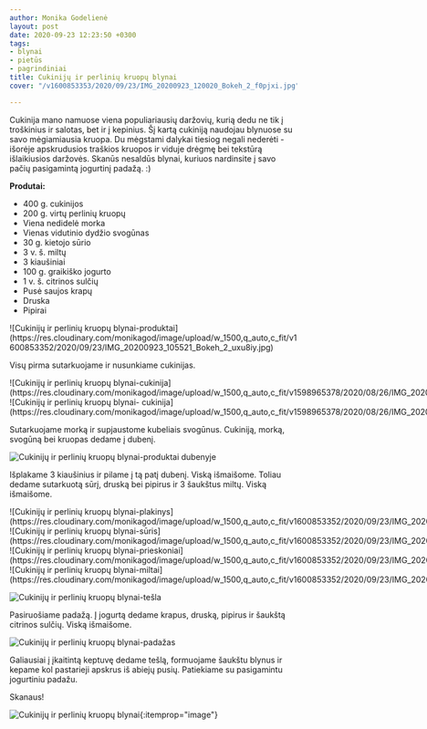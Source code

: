 ```yaml
---
author: Monika Godelienė
layout: post
date: 2020-09-23 12:23:50 +0300
tags:
- blynai
- pietūs
- pagrindiniai
title: Cukinijų ir perlinių kruopų blynai
cover: "/v1600853353/2020/09/23/IMG_20200923_120020_Bokeh_2_f0pjxi.jpg"

---
```

Cukinija mano namuose viena populiariausių daržovių, kurią dedu ne tik į troškinius ir salotas, bet ir į kepinius. Šį kartą cukiniją naudojau blynuose su savo mėgiamiausia kruopa. Du mėgstami dalykai tiesiog negali nederėti - išorėje apskrudusios traškios kruopos ir viduje drėgmę bei tekstūrą išlaikiusios daržovės. Skanūs nesaldūs blynai, kuriuos nardinsite į savo pačių pasigamintą jogurtinį padažą. :)

**Produtai:**

* <span itemprop="recipeIngredient">400 g. cukinijos</span>
* <span itemprop="recipeIngredient">200 g. virtų perlinių kruopų</span>
* <span itemprop="recipeIngredient">Viena nedidelė morka</span>
* <span itemprop="recipeIngredient">Vienas vidutinio dydžio svogūnas</span>
* <span itemprop="recipeIngredient">30 g. kietojo sūrio</span>
* <span itemprop="recipeIngredient">3 v. š. miltų</span>
* <span itemprop="recipeIngredient">3 kiaušiniai</span>
* <span itemprop="recipeIngredient">100 g. graikiško jogurto</span>
* <span itemprop="recipeIngredient">1 v. š. citrinos sulčių</span>
* <span itemprop="recipeIngredient">Pusė saujos krapų</span>
* <span itemprop="recipeIngredient">Druska</span>
* <span itemprop="recipeIngredient">Pipirai</span>

<div itemprop="recipeInstructions" markdown="1">  
![Cukinijų ir perlinių kruopų blynai-produktai](https://res.cloudinary.com/monikagod/image/upload/w_1500,q_auto,c_fit/v1600853352/2020/09/23/IMG_20200923_105521_Bokeh_2_uxu8iy.jpg)

Visų pirma sutarkuojame ir nusunkiame  cukinijas.

<div class="row">
<div class="six columns" markdown="1">
![Cukinijų ir perlinių kruopų blynai-cukinija](https://res.cloudinary.com/monikagod/image/upload/w_1500,q_auto,c_fit/v1598965378/2020/08/26/IMG_20200826_130452_Bokeh_hh8n9j.jpg)
</div>
<div class="six columns" markdown="1">
![Cukinijų ir perlinių kruopų blynai- cukinija](https://res.cloudinary.com/monikagod/image/upload/w_1500,q_auto,c_fit/v1598965378/2020/08/26/IMG_20200826_130516_Bokeh_whjssw.jpg)
</div>
</div>  

Sutarkuojame morką ir supjaustome kubeliais svogūnus. Cukiniją, morką, svogūną bei kruopas dedame į dubenį.

![Cukinijų ir perlinių kruopų blynai-produktai dubenyje](https://res.cloudinary.com/monikagod/image/upload/w_1500,q_auto,c_fit/v1600853352/2020/09/23/IMG_20200923_110807_Bokeh_2_sb6jvm.jpg) 
 
Išplakame 3 kiaušinius ir pilame į tą patį dubenį. Viską išmaišome. Toliau dedame sutarkuotą sūrį, druską bei pipirus ir 3 šaukštus miltų. Viską išmaišome.  

<div class="row">
<div class="six columns" markdown="1">
![Cukinijų ir perlinių kruopų blynai-plakinys](https://res.cloudinary.com/monikagod/image/upload/w_1500,q_auto,c_fit/v1600853352/2020/09/23/IMG_20200923_111020_Bokeh_2_l2wkre.jpg)
</div>
<div class="six columns" markdown="1">
![Cukinijų ir perlinių kruopų blynai-sūris](https://res.cloudinary.com/monikagod/image/upload/w_1500,q_auto,c_fit/v1600853352/2020/09/23/IMG_20200923_111547_Bokeh_2_utvbq4.jpg)
</div>
</div> 

<div class="row">
<div class="six columns" markdown="1">
![Cukinijų ir perlinių kruopų blynai-prieskoniai](https://res.cloudinary.com/monikagod/image/upload/w_1500,q_auto,c_fit/v1600853352/2020/09/23/IMG_20200923_111633_Bokeh_2_qljtsu.jpg)
</div>
<div class="six columns" markdown="1">
![Cukinijų ir perlinių kruopų blynai-miltai](https://res.cloudinary.com/monikagod/image/upload/w_1500,q_auto,c_fit/v1600853352/2020/09/23/IMG_20200923_111712_Bokeh_2_u4h2vn.jpg)
</div>
</div> 
  
![Cukinijų ir perlinių kruopų blynai-tešla](https://res.cloudinary.com/monikagod/image/upload/w_1500,q_auto,c_fit/v1600853353/2020/09/23/IMG_20200923_112020_Bokeh_2_hnv4ag.jpg)  

Pasiruošiame padažą. Į jogurtą dedame krapus, druską, pipirus ir šaukštą citrinos sulčių. Viską išmaišome.
  
![Cukinijų ir perlinių kruopų blynai-padažas](https://res.cloudinary.com/monikagod/image/upload/w_1500,q_auto,c_fit/v1600853353/2020/09/23/IMG_20200923_112717_Bokeh_2_pdpdes.jpg)  

Galiausiai į įkaitintą keptuvę dedame tešlą, formuojame šaukštu blynus ir kepame kol pastarieji apskrus iš abiejų pusių. Patiekiame su pasigamintu jogurtiniu padažu.  
</div>

Skanaus!

![Cukinijų ir perlinių kruopų blynai](https://res.cloudinary.com/monikagod/image/upload/w_1500,q_auto,c_fit/v1600853353/2020/09/23/IMG_20200923_120020_Bokeh_2_f0pjxi.jpg){:itemprop="image"}